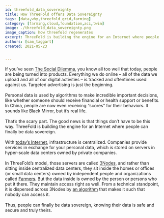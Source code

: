 ```yaml
---
id: threefold_data_sovereignty
title: How ThreeFold offers Data Sovereignty
tags: [data,why,threefold_grid,farming]
category: [farming,cloud,foundation,aci,twin]
image: ./threefold_data_sovereignty.png
image_caption: how threefold regenerates
excerpt: ThreeFold is building the engine for an Internet where people can finally be data sovereign.
authors: [sam_taggart]
created: 2021-05-23


---
```

If you’ve seen [The Social Dilemma](https://www.youtube.com/watch?v=uaaC57tcci0), you know all too well that today, people are being turned into products. Everything we do online – all of the data we upload and all of our digital activities – is tracked and oftentimes used against us. Targeted advertising is just the beginning.
<br/>
<br/>
Personal data is used by algorithms to make incredible important decisions, like whether someone should receive financial or health support or benefits. In China, people are now even receiving “scores” for their behaviors. It sounds like Black Mirror, but it’s real life.
<br/>
<br/>
That’s the scary part. The good news is that things don’t have to be this way. ThreeFold is building the engine for an Internet where people can finally be data sovereign.
<br/>
<br/>
With [today’s Internet](https://threefold.io/info/threefold#/threefold__why_intro?id=everyone-should-be-autonomous), infrastructure is centralized. Companies provide services in exchange for your personal data, which is stored on servers in hyper-scale data centers owned by private companies.
<br/>
<br/>
In ThreeFold’s model, those servers are called [3Nodes](https://threefold.io/info/threefold#/threefold__3node), and rather than sitting inside centralized data centers, they sit inside the homes or offices (or small data centers) owned by independent people and organizations called [Farmers](https://threefold.io/info/threefold#/threefold__farming_intro?id=what-is-3node). But the data inside is owned by the person or persons who put it there. They maintain access right as well. From a technical standpoint, it is dispersed across 3Nodes by [an algorithm](https://info.threefold.io/#/threefold__part5_ultra_efficient_storage?id=the-space-algorithm-of-storage) that makes it such that nobody can access it.
<br/>
<br/>
Thus, people can finally be data sovereign, knowing their data is safe and secure and truly theirs.

 

